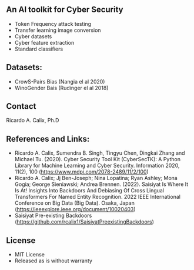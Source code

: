 ## An AI toolkit for Cyber Security

* Token Frequency attack testing
* Transfer learning image conversion 
* Cyber datasets
* Cyber feature extraction
* Standard classifiers

## Datasets:

* CrowS-Pairs Bias (Nangia el al 2020)
* WinoGender Bais (Rudinger el al 2018)

## Contact

Ricardo A. Calix, Ph.D

## References and Links:

* Ricardo A. Calix, Sumendra B. Singh, Tingyu Chen, Dingkai Zhang and Michael Tu. (2020). Cyber Security Tool Kit (CyberSecTK): A Python Library for Machine Learning and Cyber Security. Information 2020, 11(2), 100 (https://www.mdpi.com/2078-2489/11/2/100)
* Ricardo A. Calix; Jj Ben-Joseph; Nina Lopatina; Ryan Ashley; Mona Gogia; George Sieniawski; Andrea Brennen. (2022). Saisiyat Is Where It Is At! Insights Into Backdoors And Debiasing Of Cross Lingual Transformers For Named Entity Recognition. 2022 IEEE International Conference on Big Data (Big Data). Osaka, Japan (https://ieeexplore.ieee.org/document/10020403)
* Saisiyat Pre-existing Backdoors (https://github.com/rcalix1/SaisiyatPreexistingBackdoors)

## License

* MIT License
* Released as is without warranty
